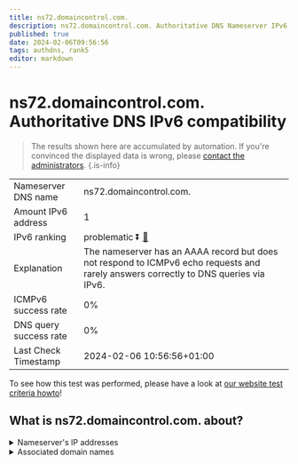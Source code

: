 ```yaml
---
title: ns72.domaincontrol.com.
description: ns72.domaincontrol.com. Authoritative DNS Nameserver IPv6 compatibility
published: true
date: 2024-02-06T09:56:56
tags: authdns, rank5
editor: markdown
---
```


# ns72.domaincontrol.com. Authoritative DNS IPv6 compatibility

> The results shown here are accumulated by automation. If you're convinced the displayed data is wrong, please [contact the administrators](/howto/chat). 
{.is-info}




|   |   |
| - | - |
| Nameserver DNS name | ns72.domaincontrol.com.
| Amount IPv6 address | 1
| IPv6 ranking | problematic :arrow_double_down: [🔗](/howto/ranking) |
| Explanation | The nameserver has an AAAA record but does not respond to ICMPv6 echo requests and rarely answers correctly to DNS queries via IPv6. |
| ICMPv6 success rate | 0%|
| DNS query success rate | 0% |
| Last Check Timestamp | 2024-02-06 10:56:56+01:00 |

To see how this test was performed, please have a look at [our website test criteria howto](/howto/testcriteria/authdns)!


## What is ns72.domaincontrol.com. about?




<details>
<summary>Nameserver's IP addresses</summary>

2603:5:2294::2e

</details>



<details>
<summary>Associated domain names</summary>

www.scylladb.com

</details>
